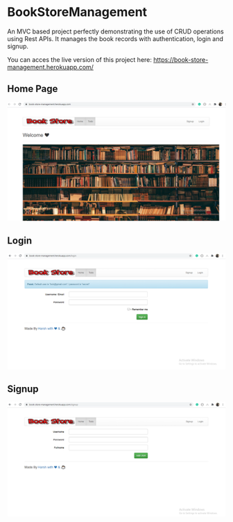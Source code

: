 # BookStoreManagement

An MVC based project perfectly demonstrating the use of CRUD operations using Rest APIs. It manages the book records with authentication, login and signup.

You can acces the live version of this project here: https://book-store-management.herokuapp.com/

## Home Page
![Homepage](/homepage.PNG)

## Login
![Login](/Login.png)

## Signup
![Signup](/Signup.png)
